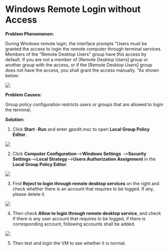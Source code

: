 # Windows Remote Login without Access
**Problem Phenomenon:**

During Windows remote login, the interface prompts "Users must be granted the access to login the remote computer through terminal services. Members of the "Remote Desktop Users" group have this access by default. If you are not a member of [Remote Desktop Users] group or another group with the access, or if the [Remote Desktop Users] group does not have the access, you shall grant the access manually. "As shown below:

![](https://github.com/jdcloudcom/cn/blob/edit/image/Elastic-Compute/Virtual-Machine/Windows/Windows%E8%BF%9C%E7%A8%8B%E7%99%BB%E5%BD%95%E6%8F%90%E7%A4%BA%E6%B2%A1%E6%9C%89%E7%99%BB%E5%BD%95%E7%9A%84%E6%9D%83%E9%99%9001.png)

**Problem Causes:**

Group policy configuration restricts users or groups that are allowed to login the terminal;

 

**Solution:**

1. Click **Start** -**Run** and enter *gpedit.msc* to open **Local Group Policy Editor**.

![](https://github.com/jdcloudcom/cn/blob/edit/image/Elastic-Compute/Virtual-Machine/Windows/Windows%E8%BF%9C%E7%A8%8B%E7%99%BB%E5%BD%95%E6%8F%90%E7%A4%BA%E6%B2%A1%E6%9C%89%E7%99%BB%E5%BD%95%E7%9A%84%E6%9D%83%E9%99%9002.png)


2. Click **Computer Configuration**-->**Windows Settings** -->**Security Settings**-->**Local Strategy**-->**Users Authorization Assignment** in the **Local Group Policy Editor**.

![](https://github.com/jdcloudcom/cn/blob/edit/image/Elastic-Compute/Virtual-Machine/Windows/Windows%E8%BF%9C%E7%A8%8B%E7%99%BB%E5%BD%95%E6%8F%90%E7%A4%BA%E6%B2%A1%E6%9C%89%E7%99%BB%E5%BD%95%E7%9A%84%E6%9D%83%E9%99%9003.png)

3. Find **Reject to login through remote desktop services** on the right and check whether there is an account that requires to be logged. If any, please delete it.

![](https://github.com/jdcloudcom/cn/blob/edit/image/Elastic-Compute/Virtual-Machine/Windows/Windows%E8%BF%9C%E7%A8%8B%E7%99%BB%E5%BD%95%E6%8F%90%E7%A4%BA%E6%B2%A1%E6%9C%89%E7%99%BB%E5%BD%95%E7%9A%84%E6%9D%83%E9%99%9004.png)


4. Then check **Allow to login through remote desktop service**, and check if there is any user account that requires to be logged, if there is corresponding account, following accounts shall be added.

![](https://github.com/jdcloudcom/cn/blob/edit/image/Elastic-Compute/Virtual-Machine/Windows/Windows%E8%BF%9C%E7%A8%8B%E7%99%BB%E5%BD%95%E6%8F%90%E7%A4%BA%E6%B2%A1%E6%9C%89%E7%99%BB%E5%BD%95%E7%9A%84%E6%9D%83%E9%99%9005.png)

5. Then test and login the VM to see whether it is normal.
